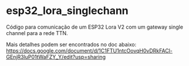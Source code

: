 # esp32_lora_singlechann
Código para comunicação de um ESP32 Lora V2 com um gateway single channel para a rede TTN.

Mais detalhes podem ser encontrados no doc abaixo:
https://docs.google.com/document/d/1C1FTU1ntcOovqH0vDRkFACl-GEnjR3luP01tWaFZY_Y/edit?usp=sharing
